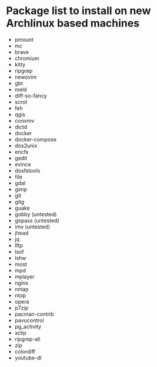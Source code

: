 # Package list to install on new Archlinux based machines

- pmount
- mc
- brave
- chromium
- kitty
- ripgrep
- newovim
- gbt
- meld
- diff-so-fancy
- scrot
- feh
- qgis
- convmv
- dictd
- docker
- docker-compose
- dos2unix
- encfs
- gedit
- evince
- dosfstools
- file
- gdal
- gimp
- git
- gitg
- guake
- gobby (untested)
- gopass (untested)
- imv (untested)
- jhead
- jq
- lftp
- lsof
- lshw
- most
- mpd
- mplayer
- nginx
- nmap
- ntop
- opera
- p7zip
- pacman-contrib
- pavucontrol
- pg_activity
- xclip
- ripgrep-all
- zip
- colordiff
- youtube-dl
